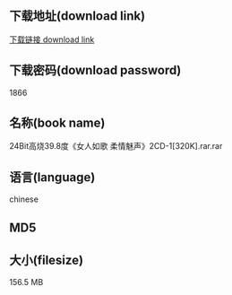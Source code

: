 ## 下载地址(download link)
[下载链接 download link](https://voluble-croquembouche-d321dc.netlify.app/?s=24Bit%E9%AB%98%E7%83%A739.8%E5%BA%A6%E3%80%8A%E5%A5%B3%E4%BA%BA%E5%A6%82%E6%AD%8C+%E6%9F%94%E6%83%85%E9%AD%85%E5%A3%B0%E3%80%8B2CD-1%5B320K%5D.rar)

## 下载密码(download password)
1866

## 名称(book name)
24Bit高烧39.8度《女人如歌 柔情魅声》2CD-1[320K].rar.rar

## 语言(language)
chinese

## MD5


## 大小(filesize)
156.5 MB
